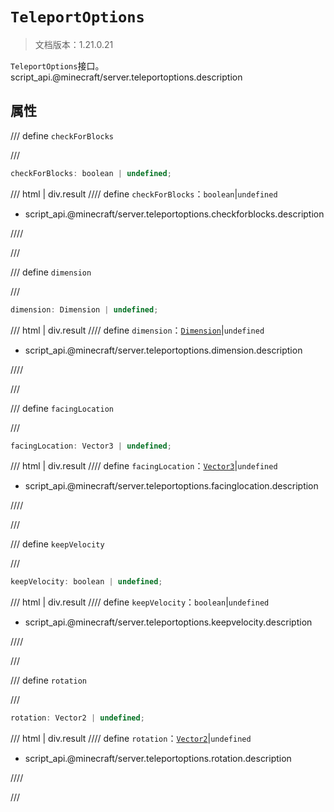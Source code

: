 # `TeleportOptions`

> 文档版本：1.21.0.21

`TeleportOptions`接口。script_api.@minecraft/server.teleportoptions.description

## 属性

/// define
`checkForBlocks`


///

```js
checkForBlocks: boolean | undefined;
```

/// html | div.result
//// define
`checkForBlocks`：`boolean`|`undefined`

- script_api.@minecraft/server.teleportoptions.checkforblocks.description


////

///


/// define
`dimension`


///

```js
dimension: Dimension | undefined;
```

/// html | div.result
//// define
`dimension`：[`Dimension`](./dimension.md)|`undefined`

- script_api.@minecraft/server.teleportoptions.dimension.description


////

///


/// define
`facingLocation`


///

```js
facingLocation: Vector3 | undefined;
```

/// html | div.result
//// define
`facingLocation`：[`Vector3`](./vector3.md)|`undefined`

- script_api.@minecraft/server.teleportoptions.facinglocation.description


////

///


/// define
`keepVelocity`


///

```js
keepVelocity: boolean | undefined;
```

/// html | div.result
//// define
`keepVelocity`：`boolean`|`undefined`

- script_api.@minecraft/server.teleportoptions.keepvelocity.description


////

///


/// define
`rotation`


///

```js
rotation: Vector2 | undefined;
```

/// html | div.result
//// define
`rotation`：[`Vector2`](./vector2.md)|`undefined`

- script_api.@minecraft/server.teleportoptions.rotation.description


////

///

